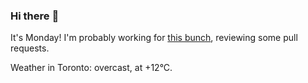 ### Hi there :wave:

It's Monday! I'm probably working for [this bunch](https://github.com/kohofinancial), reviewing some pull requests.

Weather in Toronto: overcast, at +12°C.
